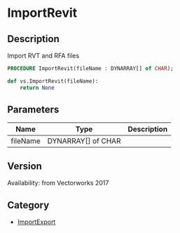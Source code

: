 # ImportRevit

## Description
Import RVT and RFA files

```pascal
PROCEDURE ImportRevit(fileName : DYNARRAY[] of CHAR);
```

```python
def vs.ImportRevit(fileName):
    return None
```

## Parameters
|Name|Type|Description|
|---|---|---|
|fileName|DYNARRAY[] of CHAR|   |

## Version
Availability: from Vectorworks 2017

## Category
* [ImportExport](../Categories/ImportExport.md)
